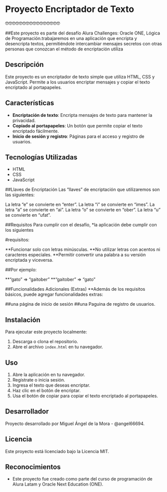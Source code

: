 

# Proyecto Encriptador de Texto
🤓🤓🤓🤓🤓🤓🤓🤓🤓🤓🤓🤓🤓🤓🤓🤓


##Este proyecto es parte del desafío Alura Challenges: Oracle ONE, Lógica de Programación.trabajaremos en una aplicación que encripta y desencripta textos, permitiéndote intercambiar mensajes secretos con otras personas que conozcan el método de encriptación utiliza

## Descripción
Este proyecto es un encriptador de texto simple que utiliza HTML, CSS y JavaScript. Permite a los usuarios encriptar mensajes y copiar el texto encriptado al portapapeles.

## Características
- **Encriptación de texto**: Encripta mensajes de texto para mantener la privacidad.
- **Copiado al portapapeles**: Un botón que permite copiar el texto encriptado fácilmente.
- **Inicio de sesión y registro**: Páginas para el acceso y registro de usuarios.

## Tecnologías Utilizadas
- HTML
- CSS
- JavaScript

##Llaves de Encriptación
Las “llaves” de encriptación que utilizaremos son las siguientes:

La letra “e” se convierte en “enter”.
La letra “i” se convierte en “imes”.
La letra “a” se convierte en “ai”.
La letra “o” se convierte en “ober”.
La letra “u” se convierte en “ufat”.

##Requisitos
Para cumplir con el desafío, *la aplicación debe cumplir con los siguientes 

#requisitos:

**Funcionar solo con letras minúsculas.
**No utilizar letras con acentos ni caracteres especiales.
**Permitir convertir una palabra a su versión encriptada y viceversa.

 ##Por ejemplo:

**“gato” => “gaitober”
**“gaitober” => “gato”

##Funcionalidades Adicionales (Extras)
**Además de los requisitos básicos, puede agregar funcionalidades extras:

##una página de inicio de sesión 
##una Paguina de registro de usuarios.

## Instalación
Para ejecutar este proyecto localmente:
1. Descarga o clona el repositorio.
2. Abre el archivo `index.html` en tu navegador.

## Uso
1. Abre la aplicación en tu navegador.
2. Regístrate o inicia sesión.
3. Ingresa el texto que deseas encriptar.
4. Haz clic en el botón de encriptar.
5. Usa el botón de copiar para copiar el texto encriptado al portapapeles.

## Desarrollador
Proyecto desarrollado por Miguel Ángel de la Mora - @angel66694.

## Licencia
Este proyecto está licenciado bajo la Licencia MIT.

## Reconocimientos
- Este proyecto fue creado como parte del curso de programación de Alura Latam y Oracle Next Education (ONE).
